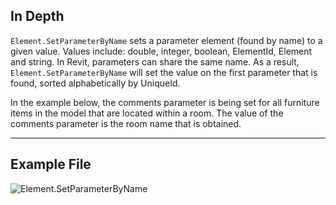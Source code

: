 ## In Depth
`Element.SetParameterByName` sets a parameter element (found by name) to a given value. Values include: double, integer, boolean, ElementId, Element and string. In Revit, parameters can share the same name. As a result, `Element.SetParameterByName` will set the value on the first parameter that is found, sorted alphabetically by UniqueId.

In the example below, the comments parameter is being set for all furniture items in the model that are located within a room. The value of the comments parameter is the room name that is obtained.
___
## Example File

![Element.SetParameterByName](./Revit.Elements.Element.SetParameterByName_img.jpg)